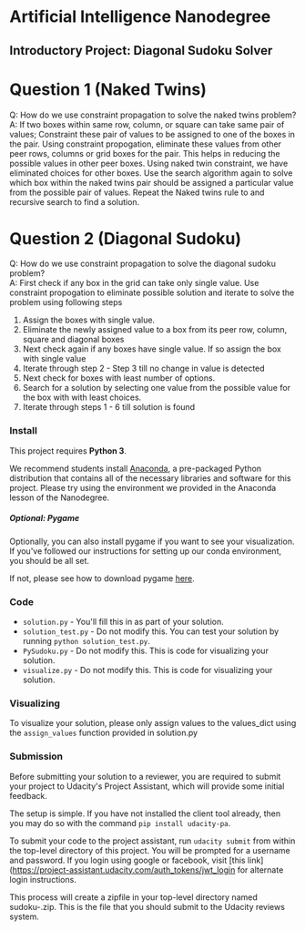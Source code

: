 # Artificial Intelligence Nanodegree
## Introductory Project: Diagonal Sudoku Solver

# Question 1 (Naked Twins)
Q: How do we use constraint propagation to solve the naked twins problem?  
A: If two boxes within same row, column, or square can take same pair of values;
   Constraint these pair of values to be assigned to one of the boxes in the pair.
   Using constraint propogation, eliminate these values from other
   peer rows, columns or grid boxes for the pair. This helps in reducing the 
   possible values in other peer boxes. Using naked twin constraint, 
   we have eliminated choices for other boxes. Use the search algorithm again 
   to solve which box within the naked twins pair should be assigned 
   a particular value from the possible pair of values. Repeat the 
   Naked twins rule to and recursive search to find a solution.

# Question 2 (Diagonal Sudoku)
Q: How do we use constraint propagation to solve the diagonal sudoku problem?  
A: First check if any box in the grid can take only single value. 
   Use constraint propogation to eliminate possible solution and iterate to 
   solve the problem using following steps 
   1. Assign the boxes with single value. 
   2. Eliminate the newly assigned value to a box from its peer row, column, square and diagonal boxes
   3. Next check again if any boxes have single value. If so assign the box with single value
   4. Iterate through step 2 - Step 3 till no change in value is detected 
   5. Next check for boxes with least number of options. 
   6. Search for a solution by selecting one value from the possible value for the box with 
      with least choices. 
   7. Iterate through steps 1 - 6 till solution is found

### Install

This project requires **Python 3**.

We recommend students install [Anaconda](https://www.continuum.io/downloads), a pre-packaged Python distribution that contains all of the necessary libraries and software for this project. 
Please try using the environment we provided in the Anaconda lesson of the Nanodegree.

##### Optional: Pygame

Optionally, you can also install pygame if you want to see your visualization. If you've followed our instructions for setting up our conda environment, you should be all set.

If not, please see how to download pygame [here](http://www.pygame.org/download.shtml).

### Code

* `solution.py` - You'll fill this in as part of your solution.
* `solution_test.py` - Do not modify this. You can test your solution by running `python solution_test.py`.
* `PySudoku.py` - Do not modify this. This is code for visualizing your solution.
* `visualize.py` - Do not modify this. This is code for visualizing your solution.

### Visualizing

To visualize your solution, please only assign values to the values_dict using the ```assign_values``` function provided in solution.py

### Submission
Before submitting your solution to a reviewer, you are required to submit your project to Udacity's Project Assistant, which will provide some initial feedback.  

The setup is simple.  If you have not installed the client tool already, then you may do so with the command `pip install udacity-pa`.  

To submit your code to the project assistant, run `udacity submit` from within the top-level directory of this project.  You will be prompted for a username and password.  If you login using google or facebook, visit [this link](https://project-assistant.udacity.com/auth_tokens/jwt_login for alternate login instructions.

This process will create a zipfile in your top-level directory named sudoku-<id>.zip.  This is the file that you should submit to the Udacity reviews system.

